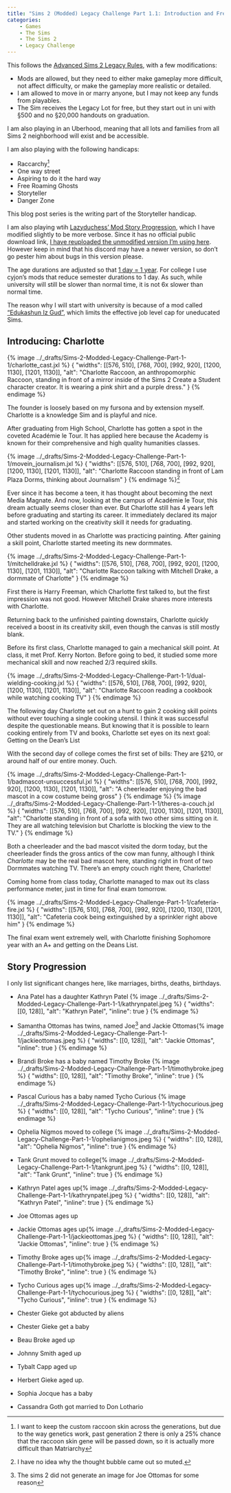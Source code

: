 ```yaml
---
title: "Sims 2 (Modded) Legacy Challenge Part 1.1: Introduction and Freshman Year"
categories:
    - Games
    - The Sims
    - The Sims 2
    - Legacy Challenge
---
```


This follows the [Advanced Sims 2 Legacy Rules](https://simslegacychallenge.com/legacy-challenge-rules/sims-2-legacy-challenge-rules-advanced/), with a few modifications:

- Mods are allowed, but they need to either make gameplay more difficult, not affect difficulty, or make the gameplay more realistic or detailed.
- I am allowed to move in or marry anyone, but I may not keep any funds from playables.
- The Sim receives the Legacy Lot for free, but they start out in uni with §500 and no §20,000 handouts on graduation.

I am also playing in an Uberhood, meaning that all lots and families from all Sims 2 neighborhood will exist and be accessible.

I am also playing with the following handicaps:

- Raccarchy[^1]
- One way street
- Aspiring to do it the hard way
- Free Roaming Ghosts
- Storyteller
- Danger Zone

[^1]: I want to keep the custom raccoon skin across the generations, but due to the way genetics work, past generation 2 there is only a 25% chance that the raccoon skin gene will be passed down, so it is actually more difficult than Matriarchy

This blog post series is the writing part of the Storyteller handicap.

I am also playing wtih [Lazyduchess’ Mod Story Progression](https://lazyduchess.tumblr.com/post/641754350169079808/story-progression-mod-open-beta), which I have modified slightly to be more verbose. Since it has no official public download link, [I have reuploaded the unmodified version I’m using here](Sims-2-Modded-Legacy-Challenge-Part-1-1/ldStoryProgressionBETA.zip). However keep in mind that his discord may have a newer version, so don’t go pester him about bugs in this version please.

The age durations are adjusted so that [1 day = 1 year](https://modthesims.info/d/627910/new-lifespan-1-day-1-year.html). For college I use cyjon’s mods that reduce semester durations to 1 day. As such, while university will still be slower than normal time, it is not 6x slower than normal time.

The reason why I will start with university is because of a mod called [“Edukashun Iz Gud”](http://cyjon.net/node/309), which limits the effective job level cap for uneducated Sims.

## Introducing: Charlotte

{% image ../_drafts/Sims-2-Modded-Legacy-Challenge-Part-1-1/charlotte_cast.jxl %}
{
    "widths": [[576, 510], [768, 700], [992, 920], [1200, 1130], [1201, 1130]],
    "alt": "Charlotte Raccoon, an anthropomorphic Raccoon, standing in front of a mirror inside of the Sims 2 Create a Student character creator. It is wearing a pink shirt and a purple dress."
}
{% endimage %}

The founder is loosely based on my fursona and by extension myself. Charlotte is a knowledge Sim and is playful and nice.

After graduating from High School, Charlotte has gotten a spot in the coveted Académie le Tour. It has applied here because the Academy is known for their comprehensive and high quality humanities classes.

{% image ../_drafts/Sims-2-Modded-Legacy-Challenge-Part-1-1/movein_journalism.jxl %}
{
    "widths": [[576, 510], [768, 700], [992, 920], [1200, 1130], [1201, 1130]],
    "alt": "Charlotte Raccoon standing in front of Lam Plaza Dorms, thinking about Journalism"
}
{% endimage %}[^2]

[^2]: I have no idea why the thought bubble came out so muted.

Ever since it has become a teen, it has thought about becoming the next Media Magnate. And now, looking at the campus of Académie le Tour, this dream actually seems closer than ever. But Charlotte still has 4 years left before graduating and starting its career. It immediately declared its major and started working on the creativity skill it needs for graduating.

Other students moved in as Charlotte was practicing painting. After gaining a skill point, Charlotte started meeting its new dormmates.

{% image ../_drafts/Sims-2-Modded-Legacy-Challenge-Part-1-1/mitchelldrake.jxl %}
{
    "widths": [[576, 510], [768, 700], [992, 920], [1200, 1130], [1201, 1130]],
    "alt": "Charlotte Raccoon talking with Mitchell Drake, a dormmate of Charlotte"
}
{% endimage %}

First there is Harry Freeman, which Charlotte first talked to, but the first impression was not good. However Mitchell Drake shares more interests with Charlotte.

Returning back to the unfinished painting downstairs, Charlotte quickly received a boost in its creativity skill, even though the canvas is still mostly blank.

Before its first class, Charlotte managed to gain a mechanical skill point. At class, it met Prof. Kerry Norton. Before going to bed, it studied some more mechanical skill and now reached 2/3 required skills.

{% image ../_drafts/Sims-2-Modded-Legacy-Challenge-Part-1-1/dual-wielding-cooking.jxl %}
{
    "widths": [[576, 510], [768, 700], [992, 920], [1200, 1130], [1201, 1130]],
    "alt": "Charlotte Raccoon reading a cookbook while watching cooking TV"
}
{% endimage %}

The following day Charlotte set out on a hunt to gain 2 cooking skill points without ever touching a single cooking utensil. I think it was successful despite the questionable means. But knowing that it is possible to learn cooking entirely from TV and books, Charlotte set eyes on its next goal: Getting on the Dean’s List

With the second day of college comes the first set of bills: They are §210, or around half of our entire money. Ouch.

{% image ../_drafts/Sims-2-Modded-Legacy-Challenge-Part-1-1/badmascot-unsuccessful.jxl %}
{
    "widths": [[576, 510], [768, 700], [992, 920], [1200, 1130], [1201, 1130]],
    "alt": "A cheerleader enjoying the bad mascot in a cow costume being gross"
}
{% endimage %}
{% image ../_drafts/Sims-2-Modded-Legacy-Challenge-Part-1-1/theres-a-couch.jxl %}
{
    "widths": [[576, 510], [768, 700], [992, 920], [1200, 1130], [1201, 1130]],
    "alt": "Charlotte standing in front of a sofa with two other sims sitting on it. They are all watching television but Charlotte is blocking the view to the TV."
}
{% endimage %}

Both a cheerleader and the bad mascot visited the dorm today, but the cheerleader finds the gross antics of the cow man funny, although I think *Charlotte* may be the real bad mascot here, standing right in front of two Dormmates watching TV. There’s an empty couch right there, Charlotte!

Coming home from class today, Charlotte managed to max out its class performance meter, just in time for final exam tomorrow.

{% image ../_drafts/Sims-2-Modded-Legacy-Challenge-Part-1-1/cafeteria-fire.jxl %}
{
    "widths": [[576, 510], [768, 700], [992, 920], [1200, 1130], [1201, 1130]],
    "alt": "Cafeteria cook being extinguished by a sprinkler right above him"
}
{% endimage %}

The final exam went extremely well, with Charlotte finishing Sophomore year with an A+ and getting on the Deans List.

## Story Progression

I only list significant changes here, like marriages, births, deaths, birthdays.

- Ana Patel has a daughter Kathryn Patel {% image ../_drafts/Sims-2-Modded-Legacy-Challenge-Part-1-1/kathrynpatel.jpeg %}
{
    "widths": [[0, 128]],
    "alt": "Kathryn Patel",
    "inline": true
}
{% endimage %}
- Samantha Ottomas has twins, named Joe[^3] and Jackie Ottomas{% image ../_drafts/Sims-2-Modded-Legacy-Challenge-Part-1-1/jackieottomas.jpeg %}
{
    "widths": [[0, 128]],
    "alt": "Jackie Ottomas",
    "inline": true
}
{% endimage %}
- Brandi Broke has a baby named Timothy Broke {% image ../_drafts/Sims-2-Modded-Legacy-Challenge-Part-1-1/timothybroke.jpeg %}
{
    "widths": [[0, 128]],
    "alt": "Timothy Broke",
    "inline": true
}
{% endimage %}
- Pascal Curious has a baby named Tycho Curious {% image ../_drafts/Sims-2-Modded-Legacy-Challenge-Part-1-1/tychocurious.jpeg %}
{
    "widths": [[0, 128]],
    "alt": "Tycho Curious",
    "inline": true
}
{% endimage %}

- Ophelia Nigmos moved to college {% image ../_drafts/Sims-2-Modded-Legacy-Challenge-Part-1-1/ophelianigmos.jpeg %}
{
    "widths": [[0, 128]],
    "alt": "Ophelia Nigmos",
    "inline": true
}
{% endimage %}
- Tank Grunt moved to college{% image ../_drafts/Sims-2-Modded-Legacy-Challenge-Part-1-1/tankgrunt.jpeg %}
{
    "widths": [[0, 128]],
    "alt": "Tank Grunt",
    "inline": true
}
{% endimage %}

- Kathryn Patel ages up{% image ../_drafts/Sims-2-Modded-Legacy-Challenge-Part-1-1/kathrynpatel.jpeg %}
{
    "widths": [[0, 128]],
    "alt": "Kathryn Patel",
    "inline": true
}
{% endimage %}
- Joe Ottomas ages up
- Jackie Ottomas ages up{% image ../_drafts/Sims-2-Modded-Legacy-Challenge-Part-1-1/jackieottomas.jpeg %}
{
    "widths": [[0, 128]],
    "alt": "Jackie Ottomas",
    "inline": true
}
{% endimage %}
- Timothy Broke ages up{% image ../_drafts/Sims-2-Modded-Legacy-Challenge-Part-1-1/timothybroke.jpeg %}
{
    "widths": [[0, 128]],
    "alt": "Timothy Broke",
    "inline": true
}
{% endimage %}
- Tycho Curious ages up{% image ../_drafts/Sims-2-Modded-Legacy-Challenge-Part-1-1/tychocurious.jpeg %}
{
    "widths": [[0, 128]],
    "alt": "Tycho Curious",
    "inline": true
}
{% endimage %}

- Chester Gieke got abducted by aliens
- Chester Gieke get a baby
- Beau Broke aged up
- Johnny Smith aged up
- Tybalt Capp aged up
- Herbert Gieke aged up.
- Sophia Jocque has a baby
- Cassandra Goth got married to Don Lothario

[^3]: The sims 2 did not generate an image for Joe Ottomas for some reason

